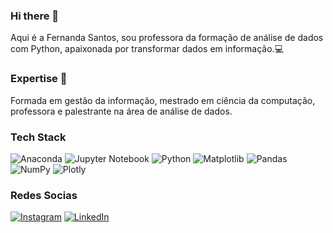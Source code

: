 ### Hi there 👋
Aqui é a Fernanda Santos, sou professora da formação de análise de dados com Python, apaixonada por transformar dados em informação.💻

### Expertise 🚀
Formada em gestão da informação, mestrado em ciência da computação, professora e palestrante na área de análise de dados.

### Tech Stack
![Anaconda](https://img.shields.io/badge/Anaconda-%2344A833.svg?style=for-the-badge&logo=anaconda&logoColor=white)
![Jupyter Notebook](https://img.shields.io/badge/jupyter-%23FA0F00.svg?style=for-the-badge&logo=jupyter&logoColor=white)
![Python](https://img.shields.io/badge/python-3670A0?style=for-the-badge&logo=python&logoColor=ffdd54)
![Matplotlib](https://img.shields.io/badge/Matplotlib-%23ffffff.svg?style=for-the-badge&logo=Matplotlib&logoColor=black)
![Pandas](https://img.shields.io/badge/pandas-%23150458.svg?style=for-the-badge&logo=pandas&logoColor=white)
![NumPy](https://img.shields.io/badge/numpy-%23013243.svg?style=for-the-badge&logo=numpy&logoColor=white)
![Plotly](https://img.shields.io/badge/Plotly-%233F4F75.svg?style=for-the-badge&logo=plotly&logoColor=white)

### Redes Socias

[![Instagram](https://img.shields.io/badge/Instagram-%23E4405F.svg?style=for-the-badge&logo=Instagram&logoColor=white)](https://www.instagram.com/f3loc/)
[![LinkedIn](https://img.shields.io/badge/linkedin-%230077B5.svg?style=for-the-badge&logo=linkedin&logoColor=white)](https://www.linkedin.com/in/ftspublicidade/)


